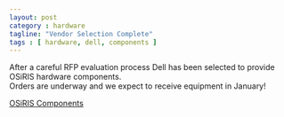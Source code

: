 ```yaml
---
layout: post
category : hardware
tagline: "Vendor Selection Complete"
tags : [ hardware, dell, components ]
---
```

After a careful RFP evaluation process Dell has been selected to provide OSiRIS hardware components.  
Orders are underway and we expect to receive equipment in January!

[OSiRIS Components](/components.html)
